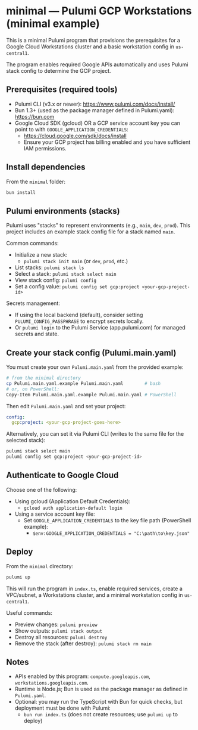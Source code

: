 # minimal — Pulumi GCP Workstations (minimal example)

This is a minimal Pulumi program that provisions the prerequisites for a Google Cloud Workstations
cluster and a basic workstation config in `us-central1`.

The program enables required Google APIs automatically and uses Pulumi stack config to determine the
GCP project.

## Prerequisites (required tools)

- Pulumi CLI (v3.x or newer): https://www.pulumi.com/docs/install/
- Bun 1.3+ (used as the package manager defined in Pulumi.yaml): https://bun.com
- Google Cloud SDK (gcloud) OR a GCP service account key you can point to with
  `GOOGLE_APPLICATION_CREDENTIALS`:
    - https://cloud.google.com/sdk/docs/install
    - Ensure your GCP project has billing enabled and you have sufficient IAM permissions.

## Install dependencies

From the `minimal` folder:

```bash
bun install
```

## Pulumi environments (stacks)

Pulumi uses "stacks" to represent environments (e.g., `main`, `dev`, `prod`). This project includes
an example stack config file for a stack named `main`.

Common commands:

- Initialize a new stack:
    - `pulumi stack init main` (or `dev`, `prod`, etc.)
- List stacks: `pulumi stack ls`
- Select a stack: `pulumi stack select main`
- View stack config: `pulumi config`
- Set a config value: `pulumi config set gcp:project <your-gcp-project-id>`

Secrets management:

- If using the local backend (default), consider setting `PULUMI_CONFIG_PASSPHRASE` to encrypt
  secrets locally.
- Or `pulumi login` to the Pulumi Service (app.pulumi.com) for managed secrets and state.

## Create your stack config (Pulumi.main.yaml)

You must create your own `Pulumi.main.yaml` from the provided example:

```bash
# from the minimal directory
cp Pulumi.main.yaml.example Pulumi.main.yaml        # bash
# or, on PowerShell:
Copy-Item Pulumi.main.yaml.example Pulumi.main.yaml # PowerShell
```

Then edit `Pulumi.main.yaml` and set your project:

```yaml
config:
  gcp:project: <your-gcp-project-goes-here>
```

Alternatively, you can set it via Pulumi CLI (writes to the same file for the selected stack):

```bash
pulumi stack select main
pulumi config set gcp:project <your-gcp-project-id>
```

## Authenticate to Google Cloud

Choose one of the following:

- Using gcloud (Application Default Credentials):
    - `gcloud auth application-default login`
- Using a service account key file:
    - Set `GOOGLE_APPLICATION_CREDENTIALS` to the key file path (PowerShell example):
        - `$env:GOOGLE_APPLICATION_CREDENTIALS = "C:\path\to\key.json"`

## Deploy

From the `minimal` directory:

```bash
pulumi up
```

This will run the program in `index.ts`, enable required services, create a VPC/subnet, a
Workstations cluster, and a minimal workstation config in `us-central1`.

Useful commands:

- Preview changes: `pulumi preview`
- Show outputs: `pulumi stack output`
- Destroy all resources: `pulumi destroy`
- Remove the stack (after destroy): `pulumi stack rm main`

## Notes

- APIs enabled by this program: `compute.googleapis.com`, `workstations.googleapis.com`.
- Runtime is Node.js; Bun is used as the package manager as defined in `Pulumi.yaml`.
- Optional: you may run the TypeScript with Bun for quick checks, but deployment must be done with
  Pulumi:
    - `bun run index.ts` (does not create resources; use `pulumi up` to deploy)
